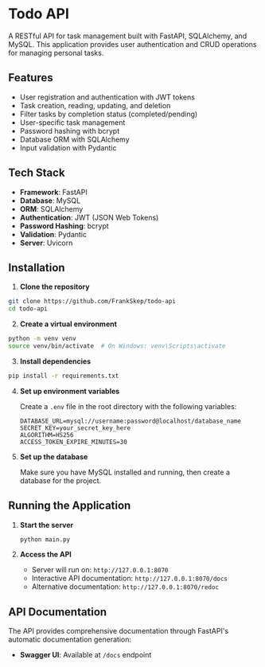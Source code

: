 # Todo API

A RESTful API for task management built with FastAPI, SQLAlchemy, and MySQL. This application provides user authentication and CRUD operations for managing personal tasks.

## Features

- User registration and authentication with JWT tokens
- Task creation, reading, updating, and deletion
- Filter tasks by completion status (completed/pending)
- User-specific task management
- Password hashing with bcrypt
- Database ORM with SQLAlchemy
- Input validation with Pydantic

## Tech Stack

- **Framework**: FastAPI
- **Database**: MySQL
- **ORM**: SQLAlchemy
- **Authentication**: JWT (JSON Web Tokens)
- **Password Hashing**: bcrypt
- **Validation**: Pydantic
- **Server**: Uvicorn

## Installation

1. **Clone the repository**
```bash
git clone https://github.com/FrankSkep/todo-api
cd todo-api
```

2. **Create a virtual environment**
```bash
python -m venv venv
source venv/bin/activate  # On Windows: venv\Scripts\activate
```

3. **Install dependencies**
```bash
pip install -r requirements.txt
```

4. **Set up environment variables**
   
   Create a `.env` file in the root directory with the following variables:

    ```env
    DATABASE_URL=mysql://username:password@localhost/database_name
    SECRET_KEY=your_secret_key_here
    ALGORITHM=HS256
    ACCESS_TOKEN_EXPIRE_MINUTES=30
    ```

5. **Set up the database**
   
   Make sure you have MySQL installed and running, then create a database for the project.

## Running the Application

1. **Start the server**
    ```bash
    python main.py
    ```

2. **Access the API**
   - Server will run on: `http://127.0.0.1:8070`
   - Interactive API documentation: `http://127.0.0.1:8070/docs`
   - Alternative documentation: `http://127.0.0.1:8070/redoc`

## API Documentation

The API provides comprehensive documentation through FastAPI's automatic documentation generation:

- **Swagger UI**: Available at `/docs` endpoint